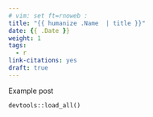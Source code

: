 ```yaml
---
# vim: set ft=rnoweb : 
title: "{{ humanize .Name  | title }}"
date: {{ .Date }}
weight: 1
tags:
  - r
link-citations: yes
draft: true
---
```


Example post

```{r}
devtools::load_all()
```

<!--more-->


